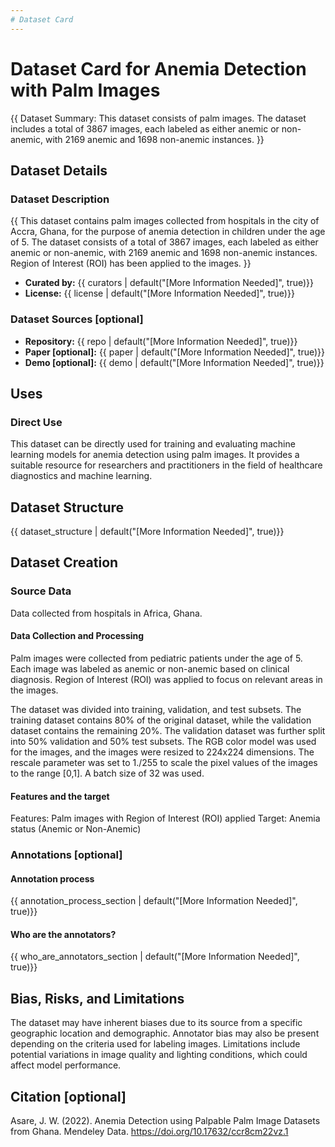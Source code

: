 ```yaml
---
# Dataset Card
---
```


# Dataset Card for Anemia Detection with Palm Images

<!-- Provide a quick summary of the dataset. -->

{{ Dataset Summary:
This dataset consists of palm images. The dataset includes a total of 3867 images, each labeled as either anemic or non-anemic, with 2169 anemic and 1698 non-anemic instances. }}

## Dataset Details

### Dataset Description

<!-- Provide a longer summary of what this dataset is. -->

{{ This dataset contains palm images collected from hospitals in the city of Accra, Ghana, for the purpose of anemia detection in children under the age of 5. The dataset consists of a total of 3867 images, each labeled as either anemic or non-anemic, with 2169 anemic and 1698 non-anemic instances. Region of Interest (ROI) has been applied to the images. }}

- **Curated by:** {{ curators | default("[More Information Needed]", true)}}
- **License:** {{ license | default("[More Information Needed]", true)}}

### Dataset Sources [optional]

<!-- Provide the basic links for the dataset. -->

- **Repository:** {{ repo | default("[More Information Needed]", true)}}
- **Paper [optional]:** {{ paper | default("[More Information Needed]", true)}}
- **Demo [optional]:** {{ demo | default("[More Information Needed]", true)}}

## Uses

<!-- Address questions around how the dataset is intended to be used. -->

### Direct Use

This dataset can be directly used for training and evaluating machine learning models for anemia detection using palm images. It provides a suitable resource for researchers and practitioners in the field of healthcare diagnostics and machine learning.


## Dataset Structure

<!-- This section provides a description of the dataset fields, and additional information about the dataset structure such as criteria used to create the splits, relationships between data points, etc. -->

{{ dataset_structure | default("[More Information Needed]", true)}}

## Dataset Creation

### Source Data

Data collected from hospitals in Africa, Ghana.

#### Data Collection and Processing

Palm images were collected from pediatric patients under the age of 5. Each image was labeled as anemic or non-anemic based on clinical diagnosis. Region of Interest (ROI) was applied to focus on relevant areas in the images.

The dataset was divided into training, validation, and test subsets. The training dataset contains 80% of the original dataset, while the validation dataset contains the remaining 20%. The validation dataset was further split into 50% validation and 50% test subsets. The RGB color model was used for the images, and the images were resized to 224x224 dimensions. The rescale parameter was set to 1./255 to scale the pixel values of the images to the range [0,1]. A batch size of 32 was used.

#### Features and the target

Features: Palm images with Region of Interest (ROI) applied
Target: Anemia status (Anemic or Non-Anemic)

### Annotations [optional]

<!-- If the dataset contains annotations which are not part of the initial data collection, use this section to describe them. -->

#### Annotation process

<!-- This section describes the annotation process such as annotation tools used in the process, the amount of data annotated, annotation guidelines provided to the annotators, interannotator statistics, annotation validation, etc. -->

{{ annotation_process_section | default("[More Information Needed]", true)}}

#### Who are the annotators?

<!-- This section describes the people or systems who created the annotations. -->

{{ who_are_annotators_section | default("[More Information Needed]", true)}}


## Bias, Risks, and Limitations

The dataset may have inherent biases due to its source from a specific geographic location and demographic.
Annotator bias may also be present depending on the criteria used for labeling images.
Limitations include potential variations in image quality and lighting conditions, which could affect model performance.


## Citation [optional]

Asare, J. W. (2022). Anemia Detection using Palpable Palm Image Datasets from Ghana. Mendeley Data. https://doi.org/10.17632/ccr8cm22vz.1

